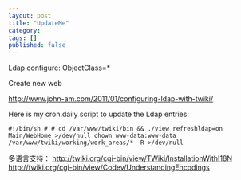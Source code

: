 ```yaml
---
layout: post
title: "UpdateMe"
category: 
tags: []
published: false
---
```


Ldap configure:
ObjectClass=\*

Create new web

http://www.john-am.com/2011/01/configuring-ldap-with-twiki/

Here is my cron.daily script to update the Ldap entries:

    #!/bin/sh # # cd /var/www/twiki/bin && ./view refreshldap=on Main/WebHome >/dev/null chown www-data:www-data /var/www/twiki/working/work_areas/* -R >/dev/null 

多语言支持：
http://twiki.org/cgi-bin/view/TWiki/InstallationWithI18N
http://twiki.org/cgi-bin/view/Codev/UnderstandingEncodings
